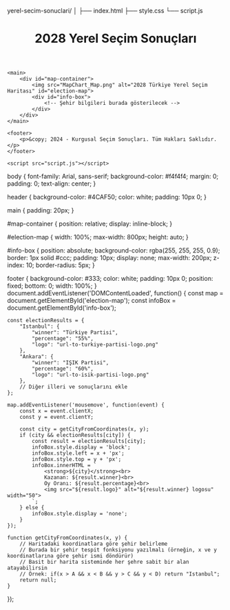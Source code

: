yerel-secim-sonuclari/
│
├── index.html
├── style.css
└── script.js
<!DOCTYPE html>
<html lang="tr">
<head>
    <meta charset="UTF-8">
    <meta name="viewport" content="width=device-width, initial-scale=1.0">
    <title>2028 Yerel Seçim Sonuçları</title>
    <link rel="stylesheet" href="style.css">
</head>
<body>
    <header>
        <h1>2028 Yerel Seçim Sonuçları</h1>
    </header>

    <main>
        <div id="map-container">
            <img src="MapChart_Map.png" alt="2028 Türkiye Yerel Seçim Haritası" id="election-map">
            <div id="info-box">
                <!-- Şehir bilgileri burada gösterilecek -->
            </div>
        </div>
    </main>

    <footer>
        <p>&copy; 2024 - Kurgusal Seçim Sonuçları. Tüm Hakları Saklıdır.</p>
    </footer>

    <script src="script.js"></script>
</body>
</html>
body {
    font-family: Arial, sans-serif;
    background-color: #f4f4f4;
    margin: 0;
    padding: 0;
    text-align: center;
}

header {
    background-color: #4CAF50;
    color: white;
    padding: 10px 0;
}

main {
    padding: 20px;
}

#map-container {
    position: relative;
    display: inline-block;
}

#election-map {
    width: 100%;
    max-width: 800px;
    height: auto;
}

#info-box {
    position: absolute;
    background-color: rgba(255, 255, 255, 0.9);
    border: 1px solid #ccc;
    padding: 10px;
    display: none;
    max-width: 200px;
    z-index: 10;
    border-radius: 5px;
}

footer {
    background-color: #333;
    color: white;
    padding: 10px 0;
    position: fixed;
    bottom: 0;
    width: 100%;
}
document.addEventListener('DOMContentLoaded', function() {
    const map = document.getElementById('election-map');
    const infoBox = document.getElementById('info-box');

    const electionResults = {
        "Istanbul": {
            "winner": "Türkiye Partisi",
            "percentage": "55%",
            "logo": "url-to-turkiye-partisi-logo.png"
        },
        "Ankara": {
            "winner": "IŞIK Partisi",
            "percentage": "60%",
            "logo": "url-to-isik-partisi-logo.png"
        },
        // Diğer illeri ve sonuçlarını ekle
    };

    map.addEventListener('mousemove', function(event) {
        const x = event.clientX;
        const y = event.clientY;

        const city = getCityFromCoordinates(x, y);
        if (city && electionResults[city]) {
            const result = electionResults[city];
            infoBox.style.display = 'block';
            infoBox.style.left = x + 'px';
            infoBox.style.top = y + 'px';
            infoBox.innerHTML = `
                <strong>${city}</strong><br>
                Kazanan: ${result.winner}<br>
                Oy Oranı: ${result.percentage}<br>
                <img src="${result.logo}" alt="${result.winner} logosu" width="50">
            `;
        } else {
            infoBox.style.display = 'none';
        }
    });

    function getCityFromCoordinates(x, y) {
        // Haritadaki koordinatlara göre şehir belirleme
        // Burada bir şehir tespit fonksiyonu yazılmalı (örneğin, x ve y koordinatlarına göre şehir ismi döndürür)
        // Basit bir harita sisteminde her şehre sabit bir alan atayabilirsin
        // Örnek: if(x > A && x < B && y > C && y < D) return "Istanbul";
        return null;
    }
});
